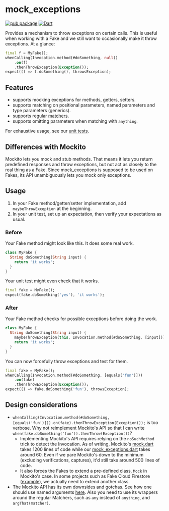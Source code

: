 # mock_exceptions

[![pub package](https://img.shields.io/pub/v/mock_exceptions.svg)](https://pub.dartlang.org/packages/mock_exceptions)
[![Dart](https://github.com/atn832/mock_exceptions/actions/workflows/dart.yml/badge.svg)](https://github.com/atn832/mock_exceptions/actions/workflows/dart.yml)

Provides a mechanism to throw exceptions on certain calls. This is useful when working with a Fake and we still want to occasionally make it throw exceptions. At a glance:

```dart
final f = MyFake();
whenCalling(Invocation.method(#doSomething, null))
    .on(f)
    .thenThrowException(Exception());
expect(() => f.doSomething(), throwsException);
```

## Features

- supports mocking exceptions for methods, getters, setters.
- supports matching on positional parameters, named parameters and type parameters (generics).
- supports regular [matchers](https://pub.dev/documentation/matcher/latest/matcher/matcher-library.html).
- supports omitting parameters when matching with `anything`.

For exhaustive usage, see our [unit tests](https://github.com/atn832/mock_exceptions/blob/main/test/mock_exceptions_test.dart).

## Differences with Mockito

Mockito lets you mock and stub methods. That means it lets you return predefined responses and throw exceptions, but not act as closely to the real thing as a Fake. Since mock_exceptions is supposed to be used on Fakes, its API unambiguously lets you mock only exceptions.

## Usage

1. In your Fake method/getter/setter implementation, add `maybeThrowException` at the beginning.
1. In your unit test, set up an expectation, then verify your expectations as usual.

### Before

Your Fake method might look like this. It does some real work.

```dart
class MyFake {
  String doSomething(String input) {
    return 'it works';
  }
}
```

Your unit test might even check that it works.

```dart
final fake = MyFake();
expect(fake.doSomething('yes'), 'it works');
```

### After

Your Fake method checks for possible exceptions before doing the work.

```dart
class MyFake {
  String doSomething(String input) {
    maybeThrowException(this, Invocation.method(#doSomething, [input]));
    return 'it works';
  }
}
```

You can now forcefully throw exceptions and test for them.

```dart
final fake = MyFake();
whenCalling(Invocation.method(#doSomething, [equals('fun')]))
    .on(fake)
    .thenThrowException(Exception());
expect(() => fake.doSomething('fun'), throwsException);
```

## Design considerations

- `whenCalling(Invocation.method(#doSomething, [equals('fun')])).on(fake).thenThrowException(Exception());` is too verbose. Why not reimplement Mockito's API so that I can write `when(fake.doSomething('fun')).thenThrow(Exception())`?
  - Implementing Mockito's API requires relying on the `noSuchMethod` trick to detect the Invocation. As of writing, Mockito's [mock.dart](https://github.com/dart-lang/mockito/blob/master/lib/src/mock.dart) takes 1200 lines of code while our [mock_exceptions.dart](https://github.com/atn832/mock_exceptions/blob/main/lib/src/mock_exceptions.dart) takes around 60. Even if we pare Mockito's down to the minimum (excluding verifications, captures), it'd still take around 500 lines of code.
  - It also forces the Fakes to extend a pre-defined class, `Mock` in Mockito's case. In some projects such as Fake Cloud Firestore ([example](https://github.com/atn832/fake_cloud_firestore/blob/ac1d536f43048a152f78e643315f3f9326722d3e/lib/src/mock_collection_reference.dart#L16)), we actually need to extend another class.
- The Mockito API has its own downsides and gotchas. See how one should use named arguments [here](https://pub.dev/packages/mockito#named-arguments). Also you need to use its wrappers around the regular Matchers, such as `any` instead of `anything`, and `argThat(matcher)`.
